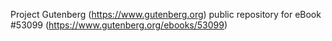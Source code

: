 Project Gutenberg (https://www.gutenberg.org) public repository for
eBook #53099 (https://www.gutenberg.org/ebooks/53099)
